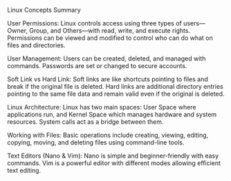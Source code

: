 Linux Concepts Summary

User Permissions:
Linux controls access using three types of users—Owner, Group, and Others—with read, write, and execute rights. Permissions can be viewed and modified to control who can do what on files and directories.

User Management:
Users can be created, deleted, and managed with commands. Passwords are set or changed to secure accounts.

Soft Link vs Hard Link:
Soft links are like shortcuts pointing to files and break if the original file is deleted. Hard links are additional directory entries pointing to the same file data and remain valid even if the original is deleted.

Linux Architecture:
Linux has two main spaces: User Space where applications run, and Kernel Space which manages hardware and system resources. System calls act as a bridge between them.

Working with Files:
Basic operations include creating, viewing, editing, copying, moving, and deleting files using command-line tools.

Text Editors (Nano & Vim):
Nano is simple and beginner-friendly with easy commands. Vim is a powerful editor with different modes allowing efficient text editing.

